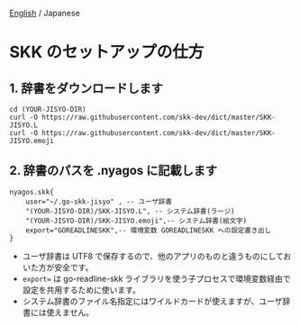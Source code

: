 [English](./10-SetupSKK_en.md) / Japanese

SKK のセットアップの仕方
========================

## 1. 辞書をダウンロードします

    cd (YOUR-JISYO-DIR)
    curl -O https://raw.githubusercontent.com/skk-dev/dict/master/SKK-JISYO.L
    curl -O https://raw.githubusercontent.com/skk-dev/dict/master/SKK-JISYO.emoji

## 2. 辞書のパスを .nyagos に記載します

    nyagos.skk{
        user="~/.go-skk-jisyo" , -- ユーザ辞書
        "(YOUR-JISYO-DIR)/SKK-JISYO.L", -- システム辞書(ラージ)
        "(YOUR-JISYO-DIR)/SKK-JISYO.emoji",-- システム辞書(絵文字)
        export="GOREADLINESKK",-- 環境変数 GOREADLINESKK への設定書き出し
    }

- ユーザ辞書は UTF8 で保存するので、他のアプリのものと違うものにしておいた方が安全です。
- `export=` は go-readline-skk ライブラリを使う子プロセスで環境変数経由で設定を共用するために使います。
- システム辞書のファイル名指定にはワイルドカードが使えますが、ユーザ辞書には使えません。

[go-readline-skk]: https://github.com/nyaosorg/go-readline-skk
